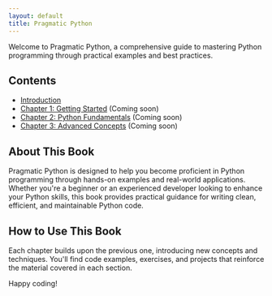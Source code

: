 ```yaml
---
layout: default
title: Pragmatic Python
---
```


Welcome to Pragmatic Python, a comprehensive guide to mastering Python programming through practical examples and best practices.

## Contents

- [Introduction](docs/Introduction.md)
- [Chapter 1: Getting Started](docs/chapter1.md) (Coming soon)
- [Chapter 2: Python Fundamentals](docs/chapter2.md) (Coming soon)
- [Chapter 3: Advanced Concepts](docs/chapter3.md) (Coming soon)

## About This Book

Pragmatic Python is designed to help you become proficient in Python programming through hands-on examples and 
real-world applications. Whether you're a beginner or an experienced developer looking to enhance your Python skills, 
this book provides practical guidance for writing clean, efficient, and maintainable Python code.

## How to Use This Book

Each chapter builds upon the previous one, introducing new concepts and techniques. You'll find code examples, 
exercises, and projects that reinforce the material covered in each section.

Happy coding!
